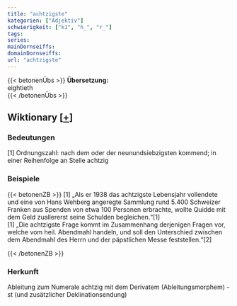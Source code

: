```yaml
---
title: "achtzigste"
kategorien: ["Adjektiv"]
schwierigkeit: ["k1", "h_", "r_"]
tags:
series:
mainDornseiffs:
domainDornseiffs:
url: "achtzigste"
---
```


{{< betonenÜbs >}}
**Übersetzung:**  
eightieth  
{{< /betonenÜbs >}}

## Wiktionary [[+](https://de.wiktionary.org/wiki/achtzigste)]

### Bedeutungen
[1] Ordnungszahl: nach dem oder der neunundsiebzigsten kommend; in einer Reihenfolge an Stelle achtzig  

### Beispiele
{{< betonenZB >}}
[1] „Als er 1938 das achtzigste Lebensjahr vollendete und eine von Hans Wehberg angeregte Sammlung rund 5.400 Schweizer Franken aus Spenden von etwa 100 Personen erbrachte, wollte Quidde mit dem Geld zuallererst seine Schulden begleichen.“[1]  
[1] „Die achtzigste Frage kommt im Zusammenhang derjenigen Fragen vor, welche vom heil. Abendmahl handeln, und soll den Unterschied zwischen dem Abendmahl des Herrn und der päpstlichen Messe feststellen.“[2]  

{{< /betonenZB >}}
### Herkunft
Ableitung zum Numerale achtzig mit dem Derivatem (Ableitungsmorphem) -st (und zusätzlicher Deklinationsendung)  


